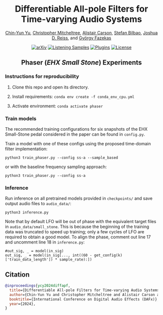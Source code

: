 <div align="center">
<h1>Differentiable All-pole Filters for Time-varying Audio Systems</h1>

<p>
    <a href="https://yoyololicon.github.io/" target=”_blank”>Chin-Yun Yu</a>,
    <a href="https://christhetr.ee/" target=”_blank”>Christopher Mitcheltree</a>,
    <a href="https://www.linkedin.com/in/alistair-carson-a6178919a/" target=”_blank”>Alistair Carson</a>,
    <a href="https://www.acoustics.ed.ac.uk/group-members/dr-stefan-bilbao/" target=”_blank”>Stefan Bilbao</a>,
    <a href="https://www.eecs.qmul.ac.uk/~josh/" target=”_blank”>Joshua D. Reiss</a>, and
    <a href="https://www.eecs.qmul.ac.uk/~gyorgyf/about.html" target=”_blank”>György Fazekas</a>
</p>

[![arXiv](https://img.shields.io/badge/arXiv-2404.07970-b31b1b.svg)](https://arxiv.org/abs/2404.07970)
[![Listening Samples](https://img.shields.io/badge/%F0%9F%94%8A%F0%9F%8E%B6-Listening_Samples-blue)](https://diffapf.github.io/web/)
[![Plugins](https://img.shields.io/badge/neutone-Plugins-blue)](https://diffapf.github.io/web/index.html#plugins)
[![License](https://img.shields.io/badge/License-MPL%202.0-orange)](https://www.mozilla.org/en-US/MPL/2.0/FAQ/)

<h2>Phaser (<em>EHX Small Stone</em>) Experiments</h2>
</div>

### Instructions for reproducibility

1) Clone this repo and open its directory.

2) Install requirements: `conda env create -f conda_env_cpu.yml` 
3) Activate environment: `conda activate phaser`

### Train models
The recommended training configurations for six snapshots of the EHX Small-Stone pedal considered in the paper can be found in `config.py`.

Train a model with one of these configs using the proposed time-domain filter implementation:
```
python3 train_phaser.py --config ss-a --sample_based
```
or with the baseline frequency sampling approach:
```
python3 train_phaser.py --config ss-a
```


### Inference
Run inference on all pretrained models provided in `checkpoints/` and save output audio files to  `audio_data/`:
```angular2html
python3 inference.py
```



Note that by default LFO will be out of phase with the equivalent target files in `audio_data/small_stone`. 
This is because the beginning of the training data was truncated to speed up training; only a few cycles of LFO are required to obtain a good model.  To align the phase, comment out line 17 and uncomment line 18 in `inference.py`:
```angular2html
#out_sig, _ = model(in_sig)
out_sig, _ = model(in_sig[..., int((60 - get_config(k)['train_data_length']) * sample_rate):])
```

## Citation

```bibtex
@inproceedings{ycy2024diffapf,
  title={Differentiable All-pole Filters for Time-varying Audio Systems},
  author={Chin-Yun Yu and Christopher Mitcheltree and Alistair Carson and Stefan Bilbao and Joshua D. Reiss and György Fazekas},
  booktitle={International Conference on Digital Audio Effects (DAFx)},
  year={2024},
}
```
